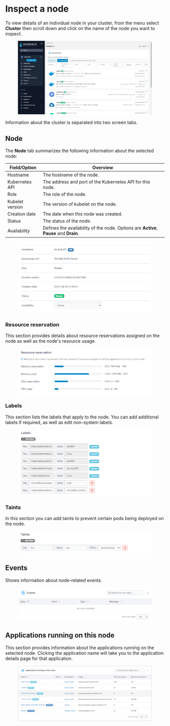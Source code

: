 # Inspect a node

To view details of an individual node in your cluster, from the menu select **Cluster** then scroll down and click on the name of the node you want to inspect.

<figure><img src="../../../.gitbook/assets/2.15-k8s-cluster-node.gif" alt=""><figcaption></figcaption></figure>

Information about the cluster is separated into two screen tabs.

## Node

The **Node** tab summarizes the following information about the selected node:

| Field/Option    | Overview                                                                               |
| --------------- | -------------------------------------------------------------------------------------- |
| Hostname        | The hostname of the node.                                                              |
| Kubernetes API  | The address and port of the Kubernetes API for this node.                              |
| Role            | The role of the node.                                                                  |
| Kubelet version | The version of kubelet on the node.                                                    |
| Creation date   | The date when this node was created.                                                   |
| Status          | The status of the node.                                                                |
| Availability    | Defines the availability of the node. Options are **Active**, **Pause** and **Drain**. |

<figure><img src="../../../.gitbook/assets/2.15-k8s-cluster-node-details.png" alt=""><figcaption></figcaption></figure>

### Resource reservation

This section provides details about resource reservations assigned on the node as well as the node's resource usage.&#x20;

<figure><img src="../../../.gitbook/assets/2.15-k8s-cluster-node-resource.png" alt=""><figcaption></figcaption></figure>

### Labels

This section lists the labels that apply to the node. You can add additional labels if required, as well as edit non-system labels.

<figure><img src="../../../.gitbook/assets/2.15-k8s-cluster-node-labels.png" alt=""><figcaption></figcaption></figure>

### Taints

In this section you can add taints to prevent certain pods being deployed on the node.

<figure><img src="../../../.gitbook/assets/2.15-k8s-cluster-node-taints.png" alt=""><figcaption></figcaption></figure>

## Events

Shows information about node-related events.

<figure><img src="../../../.gitbook/assets/2.15-k8s-cluster-node-events.png" alt=""><figcaption></figcaption></figure>

## Applications running on this node

This section provides information about the applications running on the selected node. Clicking the application name will take you to the application details page for that application.

<figure><img src="../../../.gitbook/assets/2.15-k8s-cluster-node-apps.png" alt=""><figcaption></figcaption></figure>
